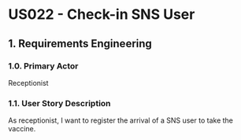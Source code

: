# US022 - Check-in SNS User

## 1. Requirements Engineering

### 1.0. Primary Actor
Receptionist

### 1.1. User Story Description
As receptionist, I want to register the arrival of a SNS user to take the vaccine.
